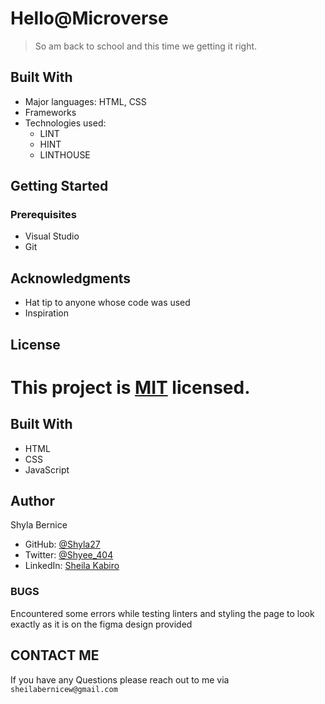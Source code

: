 # Hello@Microverse

> So am back to school and this time we getting it right. 


## Built With

- Major languages: HTML, CSS
- Frameworks
- Technologies used:
  - LINT
  - HINT
  - LINTHOUSE

## Getting Started

### Prerequisites
 - Visual Studio 
 - Git


## Acknowledgments

- Hat tip to anyone whose code was used
- Inspiration

##  License

This project is [MIT](./MIT.md) licensed.
=======

## Built With 
  - HTML
  - CSS 
  - JavaScript
 
 ## Author 
  Shyla Bernice 
 - GitHub: [@Shyla27](https://github.com/Shyla27/)
 - Twitter: [@Shyee_404](https://twitter.com/Shyee_404)
 - LinkedIn: [Sheila Kabiro](https://www.linkedin.com/in/sheila-kabiro-bb60bb177/)
 
 ### BUGS 
 Encountered some errors while testing linters and styling the page to look exactly as it is on the figma design provided

 ## CONTACT ME 
  If you have any Questions please reach out to me via `sheilabernicew@gmail.com` 

